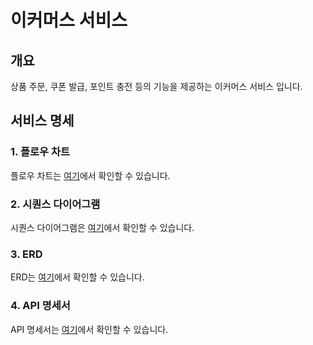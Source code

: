 # 이커머스 서비스

## 개요
상품 주문, 쿠폰 발급, 포인트 충전 등의 기능을 제공하는 이커머스 서비스 입니다.

## 서비스 명세

### 1. 플로우 차트

플로우 차트는 [여기](./docs/flow.md)에서 확인할 수 있습니다.

### 2. 시퀀스 다이어그램

시퀀스 다이어그램은 [여기](./docs/sequence.md)에서 확인할 수 있습니다.

### 3. ERD

ERD는 [여기](docs/erdSpec.md)에서 확인할 수 있습니다.

### 4. API 명세서

API 명세서는 [여기](docs/apiSpec.md)에서 확인할 수 있습니다.
